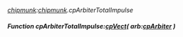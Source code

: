 _[chipmunk](../../modules/chipmunk/chipmunk-module.md):[chipmunk](../../modules/chipmunk/chipmunk-module.md).cpArbiterTotalImpulse_
##### Function cpArbiterTotalImpulse:[cpVect](../../modules/chipmunk/chipmunk-cpvect.md)( arb:[cpArbiter](../../modules/chipmunk/chipmunk-cparbiter.md) )

